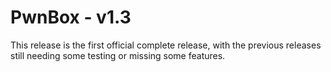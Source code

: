 # PwnBox - v1.3

This release is the first official complete release, with the previous releases still needing some testing or missing some features.
